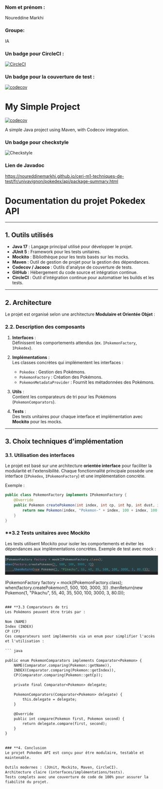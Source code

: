 ### Nom et prénom : 
Noureddine Markhi 
### Groupe: 
IA
### Un badge pour CircleCI :
[![CircleCI](https://dl.circleci.com/status-badge/img/circleci/EhXjGu6NS4af4Q4T46kqk4/JDLGy8q4t2ehBvrgtSPBth/tree/main.svg?style=svg)](https://dl.circleci.com/status-badge/redirect/circleci/EhXjGu6NS4af4Q4T46kqk4/JDLGy8q4t2ehBvrgtSPBth/tree/main)
### Un badge pour la couverture de test :
[![codecov](https://codecov.io/gh/NoureddineMarkhi/ceri-m1-techniques-de-test/branch/main/graph/badge.svg)](https://codecov.io/gh/NoureddineMarkhi/ceri-m1-techniques-de-test)

# My Simple Project

[![codecov](https://codecov.io/gh/NoureddineMarkhi/ceri-m1-techniques-de-test/branch/main/graph/badge.svg?token=9a7ecc3b-0d99-4362-bb0c-9a4e26afe8a8)](https://codecov.io/gh/NoureddineMarkhi/ceri-m1-techniques-de-test)

A simple Java project using Maven, with Codecov integration.


### Un badge pour checkstyle
![Checkstyle](https://github.com/NoureddineMarkhi/ceri-m1-techniques-de-test/actions/workflows/checkstyle.yml/badge.svg)
### Lien de Javadoc
https://noureddinemarkhi.github.io/ceri-m1-techniques-de-test/fr/univavignon/pokedex/api/package-summary.html
# Documentation du projet **Pokedex API**

---

## **1. Outils utilisés**

- **Java 17** : Langage principal utilisé pour développer le projet.
- **JUnit 5** : Framework pour les tests unitaires.
- **Mockito** : Bibliothèque pour les tests basés sur les mocks.
- **Maven** : Outil de gestion de projet pour la gestion des dépendances.
- **Codecov / Jacoco** : Outils d'analyse de couverture de tests.
- **GitHub** : Hébergement du code source et intégration continue.
- **CircleCI** : Outil d'intégration continue pour automatiser les builds et les tests.

---

## **2. Architecture**

Le projet est organisé selon une architecture **Modulaire et Orientée Objet** :


### **2.2. Description des composants**

1. **Interfaces** :  
   Définissent les comportements attendus (ex. `IPokemonFactory`, `IPokedex`).

2. **Implémentations** :  
   Les classes concrètes qui implémentent les interfaces :
    - `Pokedex` : Gestion des Pokémons.
    - `PokemonFactory` : Création des Pokémons.
    - `PokemonMetadataProvider` : Fournit les métadonnées des Pokémons.

3. **Utils** :  
   Contient les comparateurs de tri pour les Pokémons (`PokemonComparators`).

4. **Tests** :  
   Des tests unitaires pour chaque interface et implémentation avec **Mockito** pour les mocks.

---

## **3. Choix techniques d'implémentation**

### **3.1. Utilisation des interfaces**
Le projet est basé sur une architecture **orientée interface** pour faciliter la modularité et l'extensibilité. Chaque fonctionnalité principale possède une interface (`IPokedex`, `IPokemonFactory`) et une implémentation concrète.

Exemple :
```java
public class PokemonFactory implements IPokemonFactory {
    @Override
    public Pokemon createPokemon(int index, int cp, int hp, int dust, int candy) {
        return new Pokemon(index, "Pokemon-" + index, 100 + index, 100 + index, 100 + index, cp, hp, dust, candy, 0.0);
    }
}
```

### **3.2 Tests unitaires avec Mockito
Les tests utilisent Mockito pour isoler les comportements et éviter les dépendances aux implémentations concrètes.
Exemple de test avec mock :

![img.png](img.png)

IPokemonFactory factory = mock(IPokemonFactory.class);
when(factory.createPokemon(1, 500, 100, 3000, 3))
    .thenReturn(new Pokemon(1, "Pikachu", 55, 40, 35, 500, 100, 3000, 3, 80.0));

```

### **3.3 Comparateurs de tri
Les Pokémons peuvent être triés par :

Nom (NAME)
Index (INDEX)
CP (CP)
Ces comparateurs sont implémentés via un enum pour simplifier l'accès et l'utilisation :

``` java

public enum PokemonComparators implements Comparator<Pokemon> {
    NAME(Comparator.comparing(Pokemon::getName)),
    INDEX(Comparator.comparing(Pokemon::getIndex)),
    CP(Comparator.comparing(Pokemon::getCp));

    private final Comparator<Pokemon> delegate;

    PokemonComparators(Comparator<Pokemon> delegate) {
        this.delegate = delegate;
    }

    @Override
    public int compare(Pokemon first, Pokemon second) {
        return delegate.compare(first, second);
    }
}


### **4. Conclusion
Le projet Pokedex API est conçu pour être modulaire, testable et maintenable.

Outils modernes : (JUnit, Mockito, Maven, CircleCI).
Architecture claire (interfaces/implémentations/tests).
Tests complets avec une couverture de code de 100% pour assurer la fiabilité du projet.